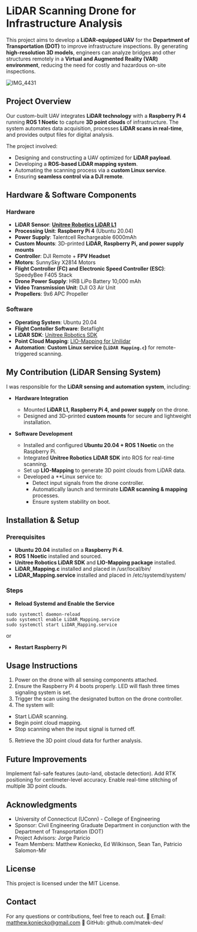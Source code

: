 # LiDAR Scanning Drone for Infrastructure Analysis

This project aims to develop a **LiDAR-equipped UAV** for the **Department of Transportation (DOT)** to improve infrastructure inspections. By generating **high-resolution 3D models**, engineers can analyze bridges and other structures remotely in a **Virtual and Augmented Reality (VAR) environment**, reducing the need for costly and hazardous on-site inspections.

![IMG_4431](https://github.com/user-attachments/assets/0181724a-a60e-4e4c-9dd9-1ea0ac9833a6)


## Project Overview

Our custom-built UAV integrates **LiDAR technology** with a **Raspberry Pi 4** running **ROS 1 Noetic** to capture **3D point clouds** of infrastructure. The system automates data acquisition, processes **LiDAR scans in real-time**, and provides output files for digital analysis. 

The project involved:
- Designing and constructing a UAV optimized for **LiDAR payload**.
- Developing a **ROS-based LiDAR mapping system**.
- Automating the scanning process via a **custom Linux service**.
- Ensuring **seamless control via a DJI remote**.

## Hardware & Software Components

### Hardware
- **LiDAR Sensor**: [**Unitree Robotics LiDAR L1**](https://github.com/matek-dev/unilidar_sdk)
- **Processing Unit**: **Raspberry Pi 4** (Ubuntu 20.04)
- **Power Supply**: Talentcell Rechargeable 6000mAh
- **Custom Mounts**: 3D-printed **LiDAR, Raspberry Pi, and power supply mounts**
- **Controller**: DJI Remote + **FPV Headset**
- **Motors**: SunnySky X2814 Motors
- **Flight Controller (FC) and Electronic Speed Controller (ESC)**: SpeedyBee F405 Stack
- **Drone Power Supply**: HRB LiPo Battery 10,000 mAh
- **Video Transmission Unit**: DJI O3 Air Unit
- **Propellers**: 9x6 APC Propeller
  
### Software
- **Operating System**: Ubuntu 20.04
- **Flight Contoller Software**: Betaflight
- **LiDAR SDK**: [Unitree Robotics SDK](https://github.com/matek-dev/unilidar_sdk)
- **Point Cloud Mapping**: [LIO-Mapping for Unilidar](https://github.com/matek-dev/point_lio_unilidar)
- **Automation**: **Custom Linux service (`LiDAR Mapping.c`)** for remote-triggered scanning.

## My Contribution (LiDAR Sensing System)

I was responsible for the **LiDAR sensing and automation system**, including:

- **Hardware Integration**
  - Mounted **LiDAR L1, Raspberry Pi 4, and power supply** on the drone.
  - Designed and 3D-printed **custom mounts** for secure and lightweight installation.

- **Software Development**
  - Installed and configured **Ubuntu 20.04 + ROS 1 Noetic** on the Raspberry Pi.
  - Integrated **Unitree Robotics LiDAR SDK** into ROS for real-time scanning.
  - Set up **LIO-Mapping** to generate 3D point clouds from LiDAR data.
  - Developed a **Linux service to:
    - Detect input signals from the drone controller.
    - Automatically launch and terminate **LiDAR scanning & mapping** processes.
    - Ensure system stability on boot.

## Installation & Setup

### Prerequisites
- **Ubuntu 20.04** installed on a **Raspberry Pi 4**.
- **ROS 1 Noetic** installed and sourced.
- **Unitree Robotics LiDAR SDK** and **LIO-Mapping package** installed.
- **LiDAR_Mapping.c** installed and placed in /usr/local/bin/
- **LiDAR_Mapping.service** installed and placed in /etc/systemd/system/

### Steps
* **Reload Systemd and Enable the Service**
```
sudo systemctl daemon-reload
sudo systemctl enable LiDAR_Mapping.service
sudo systemctl start LiDAR_Mapping.service
```
or

* **Restart Raspberry Pi**


## Usage Instructions

1. Power on the drone with all sensing components attached.
2. Ensure the Raspberry Pi 4 boots properly. LED will flash three times signaling system is set.
3. Trigger the scan using the designated button on the drone controller.
4. The system will:
  * Start LiDAR scanning.
  * Begin point cloud mapping.
  * Stop scanning when the input signal is turned off.
5. Retrieve the 3D point cloud data for further analysis.

## Future Improvements

Implement fail-safe features (auto-land, obstacle detection).
Add RTK positioning for centimeter-level accuracy.
Enable real-time stitching of multiple 3D point clouds.

## Acknowledgments

* University of Connecticut (UConn) - College of Engineering
* Sponsor: Civil Engineering Graduate Department in conjunction with the Department of Transportation (DOT)
* Project Advisors: Jorge Paricio
* Team Members: Matthew Koniecko, Ed Wilkinson, Sean Tan, Patricio Salomon-Mir

## License

This project is licensed under the MIT License.

## Contact

For any questions or contributions, feel free to reach out.
📧 Email: matthew.koniecko@gmail.com
🔗 GitHub: github.com/matek-dev/
